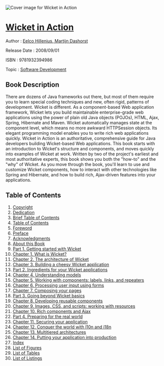 ![Cover image for Wicket in Action](https://imgdetail.ebookreading.net/cover/cover/software_development/EB9781932394986.jpg)

[Wicket in Action](https://ebookreading.net/view/book/Wicket+in+Action-EB9781932394986_1.html "Wicket in Action")
====================================================================================================================

Author : [Eelco Hillenius](https://ebookreading.net/search/author/Eelco+Hillenius),[ Martijn Dashorst](https://ebookreading.net/search/author/+Martijn+Dashorst)

Release Date : 2008/09/01

ISBN : 9781932394986

Topic : [Software Development](https://ebookreading.net/search/category/software-development)

Book Description
-----------------

 There are dozens of Java frameworks out there, but most of them require you to learn special coding techniques and new, often rigid, patterns of development. Wicket is different. As a component-based Web application framework, Wicket lets you build maintainable enterprise-grade web applications using the power of plain old Java objects (POJOs), HTML, Ajax, Spring, Hibernate and Maven. Wicket automatically manages state at the component level, which means no more awkward HTTPSession objects. Its elegant programming model enables you to write rich web applications quickly. Wicket in Action is an authoritative, comprehensive guide for Java developers building Wicket-based Web applications. This book starts with an introduction to Wicket's structure and components, and moves quickly into examples of Wicket at work. Written by two of the project's earliest and most authoritative experts, this book shows you both the "how-to" and the "why" of Wicket. As you move through the book, you'll learn to use and customize Wicket components, how to interact with other technologies like Spring and Hibernate, and how to build rich, Ajax-driven features into your applications. 
              
Table of Contents
-----------------

1. [Copyright](https://ebookreading.net/view/book/Wicket+in+Action-EB9781932394986_3.html)
1. [Dedication](https://ebookreading.net/view/book/Wicket+in+Action-EB9781932394986_4.html)
1. [Brief Table of Contents](https://ebookreading.net/view/book/Wicket+in+Action-EB9781932394986_5.html)
1. [Table of Contents](https://ebookreading.net/view/book/Wicket+in+Action-EB9781932394986_6.html)
1. [Foreword](https://ebookreading.net/view/book/Wicket+in+Action-EB9781932394986_7.html)
1. [Preface](https://ebookreading.net/view/book/Wicket+in+Action-EB9781932394986_8.html)
1. [Acknowledgments](https://ebookreading.net/view/book/Wicket+in+Action-EB9781932394986_9.html)
1. [About this Book](https://ebookreading.net/view/book/Wicket+in+Action-EB9781932394986_10.html)
1. [Part 1. Getting started with Wicket](https://ebookreading.net/view/book/Wicket+in+Action-EB9781932394986_11.html)
1. [Chapter 1. What is Wicket?](https://ebookreading.net/view/book/Wicket+in+Action-EB9781932394986_12.html)
1. [Chapter 2. The architecture of Wicket](https://ebookreading.net/view/book/Wicket+in+Action-EB9781932394986_13.html)
1. [Chapter 3. Building a cheesy Wicket application](https://ebookreading.net/view/book/Wicket+in+Action-EB9781932394986_14.html)
1. [Part 2. Ingredients for your Wicket applications](https://ebookreading.net/view/book/Wicket+in+Action-EB9781932394986_15.html)
1. [Chapter 4. Understanding models](https://ebookreading.net/view/book/Wicket+in+Action-EB9781932394986_16.html)
1. [Chapter 5. Working with components: labels, links, and repeaters](https://ebookreading.net/view/book/Wicket+in+Action-EB9781932394986_17.html)
1. [Chapter 6. Processing user input using forms](https://ebookreading.net/view/book/Wicket+in+Action-EB9781932394986_18.html)
1. [Chapter 7. Composing your pages](https://ebookreading.net/view/book/Wicket+in+Action-EB9781932394986_19.html)
1. [Part 3. Going beyond Wicket basics](https://ebookreading.net/view/book/Wicket+in+Action-EB9781932394986_20.html)
1. [Chapter 8. Developing reusable components](https://ebookreading.net/view/book/Wicket+in+Action-EB9781932394986_21.html)
1. [Chapter 9. Images, CSS, and scripts: working with resources](https://ebookreading.net/view/book/Wicket+in+Action-EB9781932394986_22.html)
1. [Chapter 10. Rich components and Ajax](https://ebookreading.net/view/book/Wicket+in+Action-EB9781932394986_23.html)
1. [Part 4. Preparing for the real world](https://ebookreading.net/view/book/Wicket+in+Action-EB9781932394986_24.html)
1. [Chapter 11. Securing your application](https://ebookreading.net/view/book/Wicket+in+Action-EB9781932394986_25.html)
1. [Chapter 12. Conquer the world with l10n and i18n](https://ebookreading.net/view/book/Wicket+in+Action-EB9781932394986_26.html)
1. [Chapter 13. Multitiered architectures](https://ebookreading.net/view/book/Wicket+in+Action-EB9781932394986_27.html)
1. [Chapter 14. Putting your application into production](https://ebookreading.net/view/book/Wicket+in+Action-EB9781932394986_28.html)
1. [Index](https://ebookreading.net/view/book/Wicket+in+Action-EB9781932394986_29.html)
1. [List of Figures](https://ebookreading.net/view/book/Wicket+in+Action-EB9781932394986_30.html)
1. [List of Tables](https://ebookreading.net/view/book/Wicket+in+Action-EB9781932394986_31.html)
1. [List of Listings](https://ebookreading.net/view/book/Wicket+in+Action-EB9781932394986_32.html)
